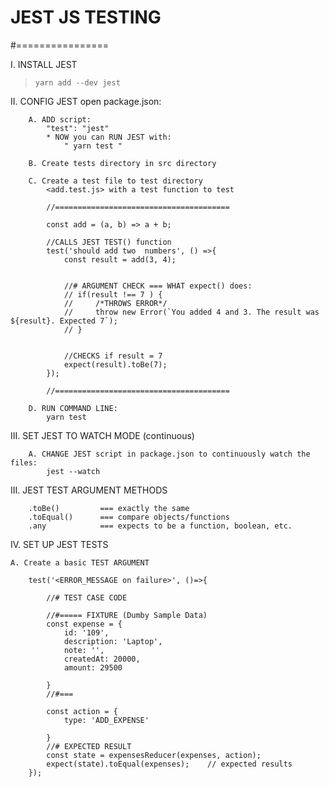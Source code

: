 # JEST JS TESTING
#================

I. INSTALL JEST
>     yarn add --dev jest    

II. CONFIG JEST
    open package.json: 

        A. ADD script:
            "test": "jest"
            * NOW you can RUN JEST with:
                " yarn test "

        B. Create tests directory in src directory

        C. Create a test file to test directory
            <add.test.js> with a test function to test

            //=======================================

            const add = (a, b) => a + b;

            //CALLS JEST TEST() function
            test('should add two  numbers', () =>{
                const result = add(3, 4);
            
            
                //# ARGUMENT CHECK === WHAT expect() does:
                // if(result !== 7 ) {
                //     /*THROWS ERROR*/
                //     throw new Error(`You added 4 and 3. The result was ${result}. Expected 7`);
                // }

                
                //CHECKS if result = 7 
                expect(result).toBe(7);
            });
            
            //=======================================
        
        D. RUN COMMAND LINE:
            yarn test

III. SET JEST TO WATCH MODE (continuous)
        
        A. CHANGE JEST script in package.json to continuously watch the files:
            jest --watch


III. JEST TEST ARGUMENT METHODS

        .toBe()         === exactly the same
        .toEqual()      === compare objects/functions
        .any            === expects to be a function, boolean, etc.


IV. SET UP JEST TESTS

    A. Create a basic TEST ARGUMENT

        test('<ERROR_MESSAGE on failure>', ()=>{
            
            //# TEST CASE CODE

            //#===== FIXTURE (Dumby Sample Data)
            const expense = { 
                id: '109',
                description: 'Laptop',
                note: '',
                createdAt: 20000,
                amount: 29500

            }
            //#===
            
            const action = {
                type: 'ADD_EXPENSE'
                
            }
            //# EXPECTED RESULT
            const state = expensesReducer(expenses, action);
            expect(state).toEqual(expenses);    // expected results
        });
